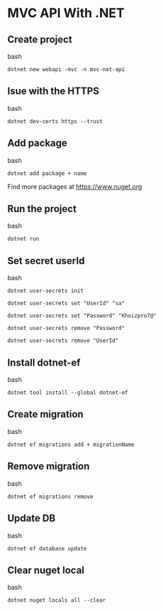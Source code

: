 # MVC API With .NET

## Create project

bash 
```
dotnet new webapi -mvc -n mvc-net-api
```

## Isue with the HTTPS
bash
```
dotnet dev-certs https --trust
```

## Add package
bash
```
dotnet add package + name
```
Find more packages at https://www.nuget.org

## Run the project
bash
```
dotnet run
```

## Set secret userId
bash
```
dotnet user-secrets init

dotnet user-secrets set "UserId" "sa"

dotnet user-secrets set "Password" "Khoizpro7@"

dotnet user-secrets remove "Password"

dotnet user-secrets remove "UserId"

```

## Install dotnet-ef
bash 
```
dotnet tool install --global dotnet-ef
```

## Create migration
bash 
``` 
dotnet ef migrations add + migrationName
```

## Remove migration
bash
```
dotnet ef migrations remove
```

## Update DB
bash 
```
dotnet ef database update
```

## Clear nuget local
bash 
```
dotnet nuget locals all --clear
```